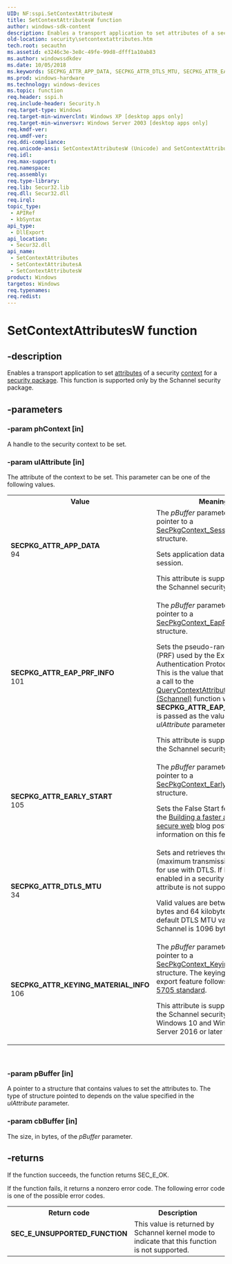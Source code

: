 ```yaml
---
UID: NF:sspi.SetContextAttributesW
title: SetContextAttributesW function
author: windows-sdk-content
description: Enables a transport application to set attributes of a security context for a security package. This function is supported only by the Schannel security package.
old-location: security\setcontextattributes.htm
tech.root: secauthn
ms.assetid: e3246c3e-3e8c-49fe-99d8-dfff1a10ab83
ms.author: windowssdkdev
ms.date: 10/05/2018
ms.keywords: SECPKG_ATTR_APP_DATA, SECPKG_ATTR_DTLS_MTU, SECPKG_ATTR_EAP_PRF_INFO, SECPKG_ATTR_EARLY_START, SECPKG_ATTR_KEYING_MATERIAL_INFO, SetContextAttributes, SetContextAttributes function [Security], SetContextAttributesA, SetContextAttributesW, security.setcontextattributes, sspi/SetContextAttributes, sspi/SetContextAttributesA, sspi/SetContextAttributesW
ms.prod: windows-hardware
ms.technology: windows-devices
ms.topic: function
req.header: sspi.h
req.include-header: Security.h
req.target-type: Windows
req.target-min-winverclnt: Windows XP [desktop apps only]
req.target-min-winversvr: Windows Server 2003 [desktop apps only]
req.kmdf-ver: 
req.umdf-ver: 
req.ddi-compliance: 
req.unicode-ansi: SetContextAttributesW (Unicode) and SetContextAttributesA (ANSI)
req.idl: 
req.max-support: 
req.namespace: 
req.assembly: 
req.type-library: 
req.lib: Secur32.lib
req.dll: Secur32.dll
req.irql: 
topic_type:
 - APIRef
 - kbSyntax
api_type:
 - DllExport
api_location:
 - Secur32.dll
api_name:
 - SetContextAttributes
 - SetContextAttributesA
 - SetContextAttributesW
product: Windows
targetos: Windows
req.typenames: 
req.redist: 
---
```


# SetContextAttributesW function


## -description


Enables a transport application to set  <a href="https://msdn.microsoft.com/0baaa937-f635-4500-8dcd-9dbbd6f4cd02">attributes</a> of a security <a href="https://msdn.microsoft.com/db46def4-bfdc-4801-a57d-d568e94a2dbb">context</a> for a <a href="https://msdn.microsoft.com/3e9d7672-2314-45c8-8178-5a0afcfd0c50">security package</a>. This function is supported only by the Schannel security package.


## -parameters




### -param phContext [in]

A handle to the security context to be set.


### -param ulAttribute [in]

The attribute of the context to be set. This parameter can be one of the following values.

<table>
<tr>
<th>Value</th>
<th>Meaning</th>
</tr>
<tr>
<td width="40%"><a id="SECPKG_ATTR_APP_DATA"></a><a id="secpkg_attr_app_data"></a><dl>
<dt><b>SECPKG_ATTR_APP_DATA</b></dt>
<dt>94</dt>
</dl>
</td>
<td width="60%">
The <i>pBuffer</i> parameter contains a pointer to a <a href="https://msdn.microsoft.com/7bda791a-dd60-4651-bfe8-13333017d6a3">SecPkgContext_SessionAppData</a> structure.

Sets application data for the session.

This attribute is supported only by the Schannel security package.

</td>
</tr>
<tr>
<td width="40%"><a id="SECPKG_ATTR_EAP_PRF_INFO"></a><a id="secpkg_attr_eap_prf_info"></a><dl>
<dt><b>SECPKG_ATTR_EAP_PRF_INFO</b></dt>
<dt>101</dt>
</dl>
</td>
<td width="60%">
The <i>pBuffer</i> parameter contains a pointer to a <a href="https://msdn.microsoft.com/2772b83b-d1d1-4a8e-83d5-1f3dec3d66ac">SecPkgContext_EapPrfInfo</a> structure.

Sets the pseudo-random function (PRF) used by the Extensible Authentication Protocol (EAP). This is the value that is returned by a call to the <a href="https://msdn.microsoft.com/0329e525-a743-4e6c-aac4-9f74274dadd2">QueryContextAttributes (Schannel)</a> function when <b>SECPKG_ATTR_EAP_KEY_BLOCK</b> is passed as the value of the <i>ulAttribute</i> parameter.

This attribute is supported only by the Schannel security package.

</td>
</tr>
<tr>
<td width="40%"><a id="SECPKG_ATTR_EARLY_START"></a><a id="secpkg_attr_early_start"></a><dl>
<dt><b>SECPKG_ATTR_EARLY_START</b></dt>
<dt>105</dt>
</dl>
</td>
<td width="60%">
The <i>pBuffer</i> parameter contains a pointer to a <a href="https://msdn.microsoft.com/en-us/library/Mt829323(v=VS.85).aspx">SecPkgContext_EarlyStart</a> structure.

Sets the False Start feature. See  the <a href="https://blogs.windows.com/msedgedev/2016/06/15/building-a-faster-and-more-secure-web-with-tcp-fast-open-tls-false-start-and-tls-1-3/">Building a faster and more secure web</a> blog post for information on this feature.

</td>
</tr>
<tr>
<td width="40%"><a id="SECPKG_ATTR_DTLS_MTU"></a><a id="secpkg_attr_dtls_mtu"></a><dl>
<dt><b>SECPKG_ATTR_DTLS_MTU</b></dt>
<dt>34</dt>
</dl>
</td>
<td width="60%">
Sets and retrieves the MTU (maximum transmission unit) value for use with DTLS. 
If DTLS is not enabled in a security context, this attribute is not supported. 


Valid values are between 200 bytes and 64 kilobytes. The default DTLS MTU value in Schannel is 1096 bytes. 


</td>
</tr>
<tr>
<td width="40%"><a id="SECPKG_ATTR_KEYING_MATERIAL_INFO"></a><a id="secpkg_attr_keying_material_info"></a><dl>
<dt><b>SECPKG_ATTR_KEYING_MATERIAL_INFO</b></dt>
<dt>106</dt>
</dl>
</td>
<td width="60%">
The <i>pBuffer</i> parameter contains a pointer to a <a href="https://msdn.microsoft.com/en-us/library/Mt803267(v=VS.85).aspx">SecPkgContext_KeyingMaterialInfo</a> structure. The keying material export feature follows the <a href="https://tools.ietf.org/html/rfc5705">RFC 5705 standard</a>.

This attribute is supported only by the Schannel security package in Windows 10 and Windows Server 2016 or later versions.

</td>
</tr>
</table>
 


### -param pBuffer [in]

A pointer to a structure that contains  values to set  the attributes to. The type of structure pointed to depends on the value specified in the <i>ulAttribute</i> parameter.


### -param cbBuffer [in]

The size, in bytes, of the <i>pBuffer</i> parameter.


## -returns



If the function succeeds, the function returns SEC_E_OK.

If the function fails, it returns a nonzero error code. The following error code is one of the possible error codes.

<table>
<tr>
<th>Return code</th>
<th>Description</th>
</tr>
<tr>
<td width="40%">
<dl>
<dt><b>SEC_E_UNSUPPORTED_FUNCTION</b></dt>
</dl>
</td>
<td width="60%">
This value is returned by Schannel kernel mode to indicate that this function is not supported.

</td>
</tr>
</table>
 



